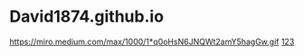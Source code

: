 # David1874.github.io
https://miro.medium.com/max/1000/1*q0oHsN6JNQWt2amY5hagGw.gif
[123](https://david1874.github.io/X/index.html)
